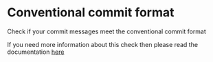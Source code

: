 # Conventional commit format

Check if your commit messages meet the conventional commit format

If you need more information about this check then please read the documentation [here](https://github.com/conventional-changelog/commitlint) 
